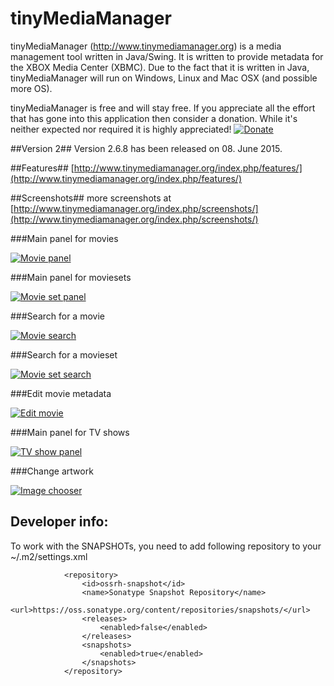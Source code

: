 tinyMediaManager
========================

tinyMediaManager (http://www.tinymediamanager.org) is a media management tool written in Java/Swing. It is written to provide metadata for the XBOX Media Center (XBMC). Due to the fact that it is written in Java, tinyMediaManager will run on Windows, Linux and Mac OSX (and possible more OS).

tinyMediaManager is free and will stay free. If you appreciate all the effort that has gone into this application then consider a donation. While it's neither expected nor required it is highly appreciated!
[![Donate][1]][2]

[1]: https://www.paypal.com/en_US/i/btn/btn_donate_SM.gif
[2]: https://www.paypal.com/cgi-bin/webscr?cmd=_donations&business=manuel.laggner@gmail.com&lc=GB&item_name=tinyMediaManager&currency_code=EUR&bn=PP-DonationsBF:btn_donate_LG.gif:NonHosted

##Version 2##
Version 2.6.8 has been released on 08. June 2015.

##Features##
[http://www.tinymediamanager.org/index.php/features/](http://www.tinymediamanager.org/index.php/features/)

##Screenshots##
more screenshots at [http://www.tinymediamanager.org/index.php/screenshots/](http://www.tinymediamanager.org/index.php/screenshots/)

###Main panel for movies

[![Movie panel](https://github.com/tinyMediaManager/tinyMediaManager/raw/master/screenshots/movie_panel_main_thumb.jpg)](https://github.com/tinyMediaManager/tinyMediaManager/raw/master/screenshots/movie_panel_main.jpg)

###Main panel for moviesets

[![Movie set panel](https://github.com/tinyMediaManager/tinyMediaManager/raw/master/screenshots/movieset_panel_main_thumb.jpg)](https://github.com/tinyMediaManager/tinyMediaManager/raw/master/screenshots/movieset_panel_main.jpg)

###Search for a movie

[![Movie search](https://github.com/tinyMediaManager/tinyMediaManager/raw/master/screenshots/moviechooser_dialog_thumb.jpg)](https://github.com/tinyMediaManager/tinyMediaManager/raw/master/screenshots/moviechooser_dialog.jpg)

###Search for a movieset

[![Movie set search](https://github.com/tinyMediaManager/tinyMediaManager/raw/master/screenshots/moviesetchooser_dialog_thumb.jpg)](https://github.com/tinyMediaManager/tinyMediaManager/raw/master/screenshots/moviesetchooser_dialog.jpg)

###Edit movie metadata

[![Edit movie](https://github.com/tinyMediaManager/tinyMediaManager/raw/master/screenshots/movieeditor_dialog_thumb.jpg)](https://github.com/tinyMediaManager/tinyMediaManager/raw/master/screenshots/movieeditor_dialog.jpg)

###Main panel for TV shows

[![TV show panel](https://github.com/tinyMediaManager/tinyMediaManager/raw/master/screenshots/tvshow_panel_main_thumb.jpg)](https://github.com/tinyMediaManager/tinyMediaManager/raw/master/screenshots/tvshow_panel_main.jpg)

###Change artwork

[![Image chooser](https://github.com/tinyMediaManager/tinyMediaManager/raw/master/screenshots/imagechooser_dialog_thumb.jpg)](https://github.com/tinyMediaManager/tinyMediaManager/raw/master/screenshots/imagechooser_dialog.jpg)



## Developer info:
To work with the SNAPSHOTs, you need to add following repository to your ~/.m2/settings.xml

				<repository>
					<id>ossrh-snapshot</id>
					<name>Sonatype Snapshot Repository</name>
					<url>https://oss.sonatype.org/content/repositories/snapshots/</url>
					<releases>
						<enabled>false</enabled>
					</releases>
					<snapshots>
						<enabled>true</enabled>
					</snapshots>
				</repository>

